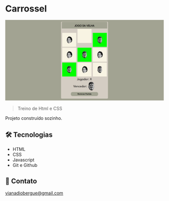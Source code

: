 # Carrossel

![preview](./.github/preview.png)

> Treino de Html e CSS

Projeto construído sozinho.




## 🛠 Tecnologias

- HTML
- CSS
- Javascript
- Git e Github

## 💛 Contato

vianadiobergue@gmail.com